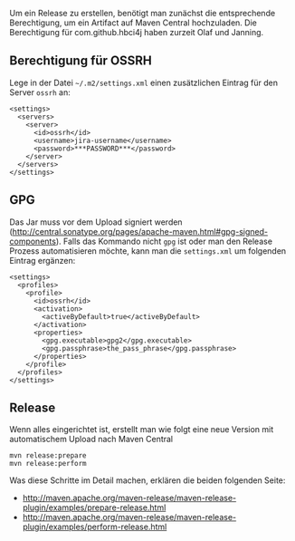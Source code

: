 
Um ein Release zu erstellen, benötigt man zunächst die entsprechende Berechtigung, um ein Artifact auf Maven Central hochzuladen. Die Berechtigung für com.github.hbci4j haben zurzeit Olaf und Janning.

## Berechtigung für OSSRH

Lege in der Datei `~/.m2/settings.xml` einen zusätzlichen Eintrag für den Server `ossrh` an:

    <settings>
      <servers>
        <server>
          <id>ossrh</id>
          <username>jira-username</username>
          <password>***PASSWORD***</password>
        </server>
      </servers>
    </settings>

## GPG

Das Jar muss vor dem Upload signiert werden (http://central.sonatype.org/pages/apache-maven.html#gpg-signed-components). Falls das Kommando nicht `gpg` ist oder man den Release Prozess automatisieren möchte, kann man die `settings.xml` um folgenden Eintrag ergänzen: 

    <settings>
      <profiles>
        <profile>
          <id>ossrh</id>
          <activation>
            <activeByDefault>true</activeByDefault>
          </activation>
          <properties>
            <gpg.executable>gpg2</gpg.executable>
            <gpg.passphrase>the_pass_phrase</gpg.passphrase>
          </properties>
        </profile>
      </profiles> 
    </settings>

## Release

Wenn alles eingerichtet ist, erstellt man wie folgt eine neue Version mit automatischem Upload nach Maven Central

    mvn release:prepare
    mvn release:perform

Was diese Schritte im Detail machen, erklären die beiden folgenden Seite:
- http://maven.apache.org/maven-release/maven-release-plugin/examples/prepare-release.html
- http://maven.apache.org/maven-release/maven-release-plugin/examples/perform-release.html
